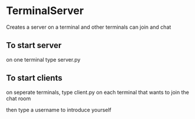 # TerminalServer
Creates a server on a terminal and other terminals can join and chat

## To start server
on one terminal type server.py

## To start clients
on seperate terminals, type client.py on each terminal that wants to join the chat room

then type a username to introduce yourself

